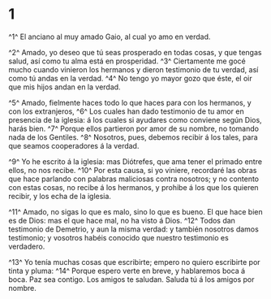 # 1 
^1^ El anciano al muy amado Gaio, al cual yo amo en verdad. 

^2^ Amado, yo deseo que tú seas prosperado en todas cosas, y que tengas salud, así como tu alma está en prosperidad. ^3^ Ciertamente me gocé mucho cuando vinieron los hermanos y dieron testimonio de tu verdad, así como tú andas en la verdad. ^4^ No tengo yo mayor gozo que éste, el oir que mis hijos andan en la verdad. 

^5^ Amado, fielmente haces todo lo que haces para con los hermanos, y con los extranjeros, ^6^ Los cuales han dado testimonio de tu amor en presencia de la iglesia: á los cuales si ayudares como conviene según Dios, harás bien. ^7^ Porque ellos partieron por amor de su nombre, no tomando nada de los Gentiles. ^8^ Nosotros, pues, debemos recibir á los tales, para que seamos cooperadores á la verdad. 

^9^ Yo he escrito á la iglesia: mas Diótrefes, que ama tener el primado entre ellos, no nos recibe. ^10^ Por esta causa, si yo viniere, recordaré las obras que hace parlando con palabras maliciosas contra nosotros; y no contento con estas cosas, no recibe á los hermanos, y prohibe á los que los quieren recibir, y los echa de la iglesia. 

^11^ Amado, no sigas lo que es malo, sino lo que es bueno. El que hace bien es de Dios: mas el que hace mal, no ha visto á Dios. ^12^ Todos dan testimonio de Demetrio, y aun la misma verdad: y también nosotros damos testimonio; y vosotros habéis conocido que nuestro testimonio es verdadero. 

^13^ Yo tenía muchas cosas que escribirte; empero no quiero escribirte por tinta y pluma: ^14^ Porque espero verte en breve, y hablaremos boca á boca. Paz sea contigo. Los amigos te saludan. Saluda tú á los amigos por nombre. 